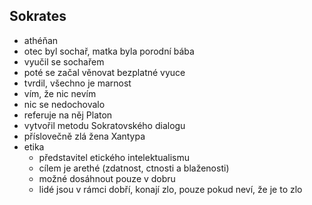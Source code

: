 ## Sokrates
- athéňan
- otec byl sochař, matka byla porodní bába
- vyučil se sochařem
- poté se začal věnovat bezplatné vyuce
- tvrdil, všechno je marnost
- vím, že nic nevím
- nic se nedochovalo
- referuje na něj Platon
- vytvořil metodu Sokratovského dialogu
- příslovečně zlá žena Xantypa
- etika
    - představitel etického intelektualismu
    - cílem je arethé (zdatnost, ctnosti a blaženosti)
    - možné dosáhnout pouze v dobru
    - lidé jsou v rámci dobří, konají zlo, pouze pokud neví, že je to zlo